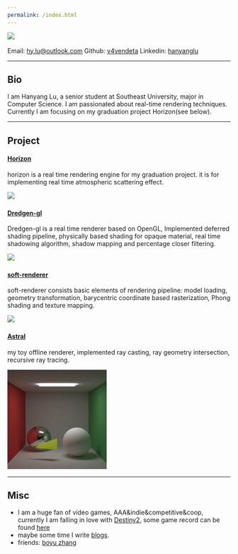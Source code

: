```yaml
---
permalink: /index.html
---
```


![](https://avatars.githubusercontent.com/u/45009841?s=128&v=4)

Email: hy.lu@outlook.com
Github: [v4vendeta](https://github.com/v4vendeta)
Linkedin: [hanyanglu]()

---

## Bio

I am Hanyang Lu, a senior student at Southeast University, major in Computer Science. I am passionated about real-time rendering techniques. Currently I am focusing on my graduation project Horizon(see below).

---

## Project

#### [Horizon](https://github.com/v4vendeta/horizon)

horizon is a real time rendering engine for my graduation project. it is for implementing real time atmospheric scattering effect.

![](https://github.com/v4vendeta/horizon/raw/main/figs/horizon_224.png)

#### [Dredgen-gl](https://github.com/v4vendeta/Dredgen-gl)

Dredgen-gl is a real time renderer based on OpenGL, Implemented deferred shading pipeline, physically based shading for opaque material, real time shadowing algorithm, shadow mapping and percentage closer filtering.

![](https://github.com/v4vendeta/Dredgen-gl/raw/main/resources/figs/ex3_224.png)

#### [soft-renderer](https://github.com/v4vendeta/soft-renderer)

soft-renderer consists basic elements of rendering pipeline: model loading, geometry transformation, barycentric coordinate based rasterization, Phong shading and texture mapping.

![](https://github.com/v4vendeta/soft-renderer/raw/master/figs/output_224.png)

#### [Astral](https://github.com/v4vendeta/Astral)

my toy offline renderer, implemented ray casting, ray geometry intersection, recursive ray tracing.

![](https://github.com/v4vendeta/Astral/raw/main/output/1000_224.png)

---

## Misc

- I am a huge fan of video games, AAA&indie&competitive&coop, currently I am falling in love with [Destiny2](https://www.bungie.net/7/en/Destiny/), some game record can be found [here](https://v4vendetalhy.cn/games)
- maybe some time I write [blogs](https://github.com/v4vendeta/v4vendeta.github.io/tree/master/post).
- friends: [boyu zhang](https://luciferbobo.github.io/)